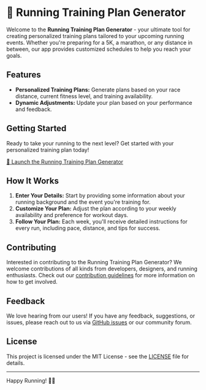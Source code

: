 # 🏃 Running Training Plan Generator

Welcome to the **Running Training Plan Generator** - your ultimate tool for creating personalized training plans tailored to your upcoming running events. Whether you're preparing for a 5K, a marathon, or any distance in between, our app provides customized schedules to help you reach your goals.

## Features

- **Personalized Training Plans:** Generate plans based on your race distance, current fitness level, and training availability.
- **Dynamic Adjustments:** Update your plan based on your performance and feedback.

## Getting Started

Ready to take your running to the next level? Get started with your personalized training plan today!

[🚀 Launch the Running Training Plan Generator](https://plan-buddy-henna.vercel.app/)

## How It Works

1. **Enter Your Details:** Start by providing some information about your running background and the event you're training for.
2. **Customize Your Plan:** Adjust the plan according to your weekly availability and preference for workout days.
3. **Follow Your Plan:** Each week, you'll receive detailed instructions for every run, including pace, distance, and tips for success.

## Contributing

Interested in contributing to the Running Training Plan Generator? We welcome contributions of all kinds from developers, designers, and running enthusiasts. Check out our [contribution guidelines](CONTRIBUTION.md) for more information on how to get involved.

## Feedback

We love hearing from our users! If you have any feedback, suggestions, or issues, please reach out to us via [GitHub issues](https://github.com/your-repo/plan-buddy/issues) or our community forum.

## License

This project is licensed under the MIT License - see the [LICENSE](LICENSE.md) file for details.

---

Happy Running! 🏃💨